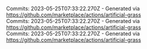 Commits: 2023-05-25T07:33:22.270Z - Generated via https://github.com/marketplace/actions/artificial-grass
<br>
Commits: 2023-05-25T07:33:22.270Z - Generated via https://github.com/marketplace/actions/artificial-grass
<br>
Commits: 2023-05-25T07:33:22.270Z - Generated via https://github.com/marketplace/actions/artificial-grass
<br>
